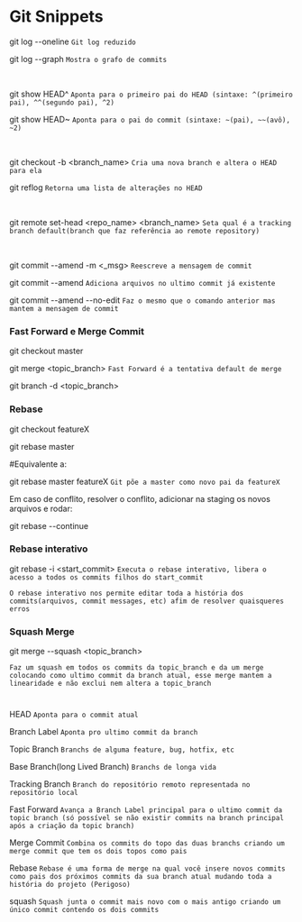 # Git Snippets

git log --oneline `Git log reduzido`

git log --graph `Mostra o grafo de commits`

<br/>

git show HEAD^ `Aponta para o primeiro pai do HEAD (sintaxe: ^(primeiro pai), ^^(segundo pai), ^2)`

git show HEAD~ `Aponta para o pai do commit (sintaxe: ~(pai), ~~(avô), ~2)`

<br/>

git checkout -b <branch_name> `Cria uma nova branch e altera o HEAD para ela`

git reflog `Retorna uma lista de alterações no HEAD`

<br/>

git remote set-head <repo_name> <branch_name> `Seta qual é a tracking branch default(branch que faz referência ao remote repository)`

<br/>

git commit --amend -m <\_msg> `Reescreve a mensagem de commit`

git commit --amend `Adiciona arquivos no ultimo commit já existente`

git commit --amend --no-edit `Faz o mesmo que o comando anterior mas mantem a mensagem de commit`

### Fast Forward e Merge Commit

git checkout master

git merge <topic_branch> `Fast Forward é a tentativa default de merge`

git branch -d <topic_branch>

### Rebase

git checkout featureX

git rebase master

#Equivalente a:

git rebase master featureX `Git põe a master como novo pai da featureX`

Em caso de conflito, resolver o conflito, adicionar na staging os novos arquivos e rodar:

git rebase --continue

### Rebase interativo

git rebase -i <start_commit> `Executa o rebase interativo, libera o acesso a todos os commits filhos do start_commit`

`O rebase interativo nos permite editar toda a história dos commits(arquivos, commit messages, etc) afim de resolver quaisqueres erros`

### Squash Merge

git merge --squash <topic_branch>

`Faz um squash em todos os commits da topic_branch e da um merge colocando como ultimo commit da branch atual, esse merge mantem a linearidade e não exclui nem altera a topic_branch`

#

HEAD `Aponta para o commit atual`

Branch Label `Aponta pro ultimo commit da branch`

Topic Branch `Branchs de alguma feature, bug, hotfix, etc`

Base Branch(long Lived Branch) `Branchs de longa vida`

Tracking Branch `Branch do repositório remoto representada no repositório local`

Fast Forward `Avança a Branch Label principal para o ultimo commit da topic branch (só possível se não existir commits na branch principal após a criação da topic branch)`

Merge Commit `Combina os commits do topo das duas branchs criando um merge commit que tem os dois topos como pais`

Rebase `Rebase é uma forma de merge na qual você insere novos commits como pais dos próximos commits da sua branch atual mudando toda a história do projeto (Perigoso)`

squash `Squash junta o commit mais novo com o mais antigo criando um único commit contendo os dois commits`

